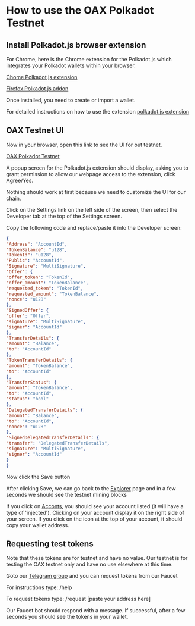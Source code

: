 # How to use the OAX Polkadot Testnet

## Install Polkadot.js browser extension

For Chrome, here is the Chrome extension for the Polkadot.js which integrates your Polkadot wallets within your browser.

[Chome Polkadot.js extension](https://chrome.google.com/webstore/detail/polkadot%7Bjs%7D-extension/mopnmbcafieddcagagdcbnhejhlodfdd/reviews)

[Firefox Polkadot.js addon](https://addons.mozilla.org/en-US/firefox/addon/polkadot-js-extension/)

Once installed, you need to create or import a wallet.

For detailed instructions on how to use the extension [polkadot.js extension](https://github.com/polkadot-js/extension)

## OAX Testnet UI

Now in your browser, open this link to see the UI for out testnet.

[OAX Polkadot Testnet](https://testnet.oax.org)

A popup screen for the Polkadot.js extension should display, asking you to grant permission to allow our webpage access to the extension, click Agree/Yes.

Nothing should work at first because we need to customize the UI for our chain.

Click on the Settings link on the left side of the screen, then select the Developer tab at the top of the Settings screen.

Copy the following code and replace/paste it into the Developer screen:

```json
{
"Address": "AccountId",
"TokenBalance": "u128",
"TokenId": "u128",
"Public": "AccountId",
"Signature": "MultiSignature",
"Offer": {
"offer_token": "TokenId",
"offer_amount": "TokenBalance",
"requested_token": "TokenId",
"requested_amount": "TokenBalance",
"nonce": "u128"
},
"SignedOffer": {
"offer": "Offer",
"signature": "MultiSignature",
"signer": "AccountId"
},
"TransferDetails": {
"amount": "Balance",
"to": "AccountId"
},
"TokenTransferDetails": {
"amount": "TokenBalance",
"to": "AccountId"
},
"TransferStatus": {
"amount": "TokenBalance",
"to": "AccountId",
"status": "bool"
},
"DelegatedTransferDetails": {
"amount": "Balance",
"to": "AccountId",
"nonce": "u128"
},
"SignedDelegatedTransferDetails": {
"transfer": "DelegatedTransferDetails",
"signature": "MultiSignature",
"signer": "AccountId"
}
}
```

Now click the Save button

After clicking Save, we can go back to the [Explorer](https://testnet.oax.org/#/explorer) page and in a few seconds we should see the testnet mining blocks

If you click on [Acconts](https://testnet.oax.org/#/accounts), you should see your account listed (it will have a type of 'injected'). Clicking on your account display it on the right side of your screen. If you click on the icon at the top of your account, it should copy your wallet address.

## Requesting test tokens

Note that these tokens are for testnet and have no value. Our testnet is for testing the OAX testnet only and have no use elsewhere at this time.

Goto our [Telegram group](http://bit.ly/OAXTGEn) and you can request tokens from our Faucet

For instructions type:
/help

To request tokens type:
/request [paste your address here]

Our Faucet bot should respond with a message. If successful, after a few seconds you should see the tokens in your wallet.
